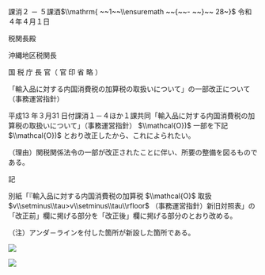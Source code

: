 課消２ － ５課酒$\\mathrm{ ~~1~~\\ensuremath ~~{~~- ~~}~~ 28~}$ 令和４年４月１日

税関長殿

沖縄地区税関長

国 税 庁 長 官（ 官 印 省 略 ）

「輸入品に対する内国消費税の加算税の取扱いについて」の一部改正について（事務運営指針）

平成13 年３月31 日付課消１－４ほか１課共同「輸入品に対する内国消費税の加算税の取扱いについて」（事務運営指針） $\\mathcal{O})$ 一部を下記 $\\mathcal{O})$ とおり改正したから、これによられたい。

（理由）関税関係法令の一部が改正されたことに伴い、所要の整備を図るものである。

記

別紙「『輸入品に対する内国消費税の加算税 $\\mathcal{O}$ 取扱 $v\\setminus\\tau>v\\setminus\\tau\\rfloor$ （事務運営指針）新旧対照表」の「改正前」欄に掲げる部分を「改正後」欄に掲げる部分のとおり改める。

（注）アンダ－ラインを付した箇所が新設した箇所である。

![](https://www.nta.go.jp/tmp/37a6a81c-18ca-44fa-bf6c-bd1283d10729/images/659ca99a5cafde56113f35cb47b78bebd0f91d865fe24a707af4dd840bb9de77.jpg)

![](https://www.nta.go.jp/tmp/37a6a81c-18ca-44fa-bf6c-bd1283d10729/images/d541dfe8aed7b0e791012be2510428c28edefab908f23154cf9091ea39e49a31.jpg)